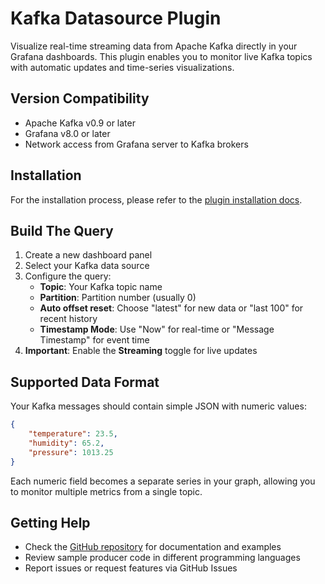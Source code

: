 # Kafka Datasource Plugin

Visualize real-time streaming data from Apache Kafka directly in your Grafana dashboards. This plugin enables you to monitor live Kafka topics with automatic updates and time-series visualizations.

## Version Compatibility

- Apache Kafka v0.9 or later
- Grafana v8.0 or later
- Network access from Grafana server to Kafka brokers

## Installation

For the installation process, please refer to the [plugin installation docs](https://grafana.com/docs/grafana/latest/administration/plugin-management/).

## Build The Query

1. Create a new dashboard panel
2. Select your Kafka data source
3. Configure the query:
   - **Topic**: Your Kafka topic name
   - **Partition**: Partition number (usually 0)
   - **Auto offset reset**: Choose "latest" for new data or "last 100" for recent history
   - **Timestamp Mode**: Use "Now" for real-time or "Message Timestamp" for event time
4. **Important**: Enable the **Streaming** toggle for live updates

## Supported Data Format

Your Kafka messages should contain simple JSON with numeric values:

```json
{
    "temperature": 23.5,
    "humidity": 65.2,
    "pressure": 1013.25
}
```

Each numeric field becomes a separate series in your graph, allowing you to monitor multiple metrics from a single topic.

## Getting Help

- Check the [GitHub repository](https://github.com/hoptical/grafana-kafka-datasource) for documentation and examples
- Review sample producer code in different programming languages
- Report issues or request features via GitHub Issues
